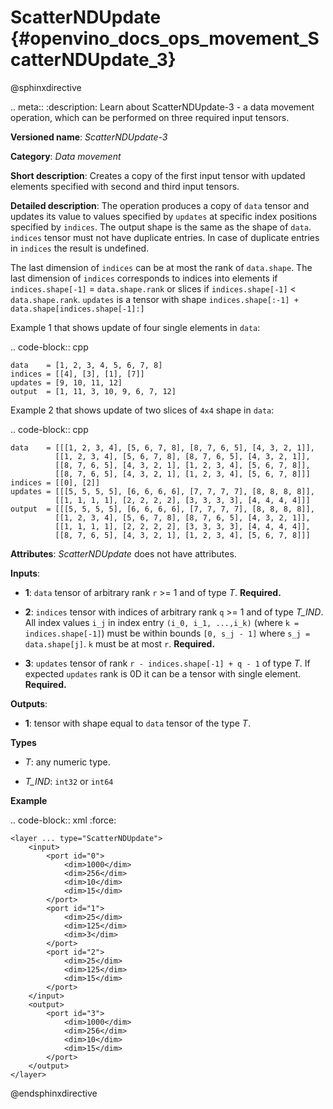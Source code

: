 # ScatterNDUpdate {#openvino_docs_ops_movement_ScatterNDUpdate_3}

@sphinxdirective

.. meta::
  :description: Learn about ScatterNDUpdate-3 - a data movement operation, which can be 
                performed on three required input tensors.

**Versioned name**: *ScatterNDUpdate-3*

**Category**: *Data movement*

**Short description**: Creates a copy of the first input tensor with updated elements specified with second and third input tensors.

**Detailed description**: The operation produces a copy of ``data`` tensor and updates its value to values specified
by ``updates`` at specific index positions specified by ``indices``. The output shape is the same as the shape of ``data``.
``indices`` tensor must not have duplicate entries. In case of duplicate entries in ``indices`` the result is undefined.

The last dimension of ``indices`` can be at most the rank of ``data.shape``.
The last dimension of ``indices`` corresponds to indices into elements if ``indices.shape[-1]`` = ``data.shape.rank`` or slices
if ``indices.shape[-1]`` < ``data.shape.rank``. ``updates`` is a tensor with shape ``indices.shape[:-1] + data.shape[indices.shape[-1]:]``

Example 1 that shows update of four single elements in ``data``:

.. code-block:: cpp

    data    = [1, 2, 3, 4, 5, 6, 7, 8]
    indices = [[4], [3], [1], [7]]
    updates = [9, 10, 11, 12]
    output  = [1, 11, 3, 10, 9, 6, 7, 12]


Example 2 that shows update of two slices of ``4x4`` shape in ``data``:

.. code-block:: cpp

    data    = [[[1, 2, 3, 4], [5, 6, 7, 8], [8, 7, 6, 5], [4, 3, 2, 1]],
              [[1, 2, 3, 4], [5, 6, 7, 8], [8, 7, 6, 5], [4, 3, 2, 1]],
              [[8, 7, 6, 5], [4, 3, 2, 1], [1, 2, 3, 4], [5, 6, 7, 8]],
              [[8, 7, 6, 5], [4, 3, 2, 1], [1, 2, 3, 4], [5, 6, 7, 8]]]
    indices = [[0], [2]]
    updates = [[[5, 5, 5, 5], [6, 6, 6, 6], [7, 7, 7, 7], [8, 8, 8, 8]],
              [[1, 1, 1, 1], [2, 2, 2, 2], [3, 3, 3, 3], [4, 4, 4, 4]]]
    output  = [[[5, 5, 5, 5], [6, 6, 6, 6], [7, 7, 7, 7], [8, 8, 8, 8]],
              [[1, 2, 3, 4], [5, 6, 7, 8], [8, 7, 6, 5], [4, 3, 2, 1]],
              [[1, 1, 1, 1], [2, 2, 2, 2], [3, 3, 3, 3], [4, 4, 4, 4]],
              [[8, 7, 6, 5], [4, 3, 2, 1], [1, 2, 3, 4], [5, 6, 7, 8]]]



**Attributes**: *ScatterNDUpdate* does not have attributes.

**Inputs**:

*   **1**: ``data`` tensor of arbitrary rank ``r`` >= 1 and of type *T*. **Required.**

*   **2**: ``indices`` tensor with indices of arbitrary rank ``q`` >= 1 and of type *T_IND*. All index values ``i_j`` in index entry ``(i_0, i_1, ...,i_k)`` (where ``k = indices.shape[-1]``) must be within bounds ``[0, s_j - 1]`` where ``s_j = data.shape[j]``. ``k`` must be at most ``r``. **Required.**

*   **3**: ``updates`` tensor of rank ``r - indices.shape[-1] + q - 1`` of type *T*. If expected ``updates`` rank is 0D it can be a tensor with single element. **Required.**

**Outputs**:

*   **1**: tensor with shape equal to ``data`` tensor of the type *T*.

**Types**

* *T*: any numeric type.

* *T_IND*: ``int32`` or ``int64``

**Example**

.. code-block:: xml
   :force:

    <layer ... type="ScatterNDUpdate">
        <input>
            <port id="0">
                <dim>1000</dim>
                <dim>256</dim>
                <dim>10</dim>
                <dim>15</dim>
            </port>
            <port id="1">
                <dim>25</dim>
                <dim>125</dim>
                <dim>3</dim>
            </port>
            <port id="2">
                <dim>25</dim>
                <dim>125</dim>
                <dim>15</dim>
            </port>
        </input>
        <output>
            <port id="3">
                <dim>1000</dim>
                <dim>256</dim>
                <dim>10</dim>
                <dim>15</dim>
            </port>
        </output>
    </layer>

@endsphinxdirective

